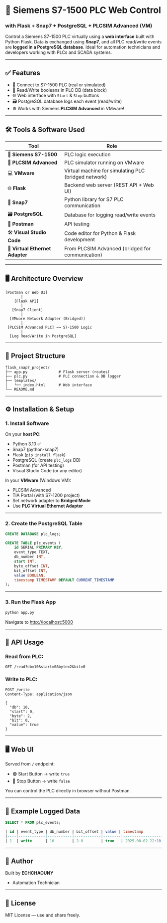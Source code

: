 # 🔧 Siemens S7-1500 PLC Web Control  
### with Flask + Snap7 + PostgreSQL + PLCSIM Advanced (VM)

Control a Siemens S7-1500 PLC virtually using a **web interface** built with Python Flask. Data is exchanged using **Snap7**, and all PLC read/write events are **logged in a PostgreSQL database**. Ideal for automation technicians and developers working with PLCs and SCADA systems.

---

## ✅ Features

- 🔌 Connect to S7-1500 PLC (real or simulated)
- 🧠 Read/Write booleans in PLC DB (data block)
- 🌐 Web interface with `Start` & `Stop` buttons
- 🗃️ PostgreSQL database logs each event (read/write)
- ⚙️ Works with Siemens **PLCSIM Advanced** in VMware!

---

## 🛠️ Tools & Software Used

| Tool                     | Role                                                   |
|--------------------------|--------------------------------------------------------|
| 🧠 **Siemens S7-1500**   | PLC logic execution                                    |
| 🧪 **PLCSIM Advanced**   | PLC simulator running on VMware                        |
| 💻 **VMware**            | Virtual machine for simulating PLC (bridged network)   |
| 🌐 **Flask**             | Backend web server (REST API + Web UI)                |
| 🔌 **Snap7**             | Python library for S7 PLC communication                |
| 🗃️ **PostgreSQL**        | Database for logging read/write events                 |
| 📮 **Postman**           | API testing                                            |
| 🛠️ **Visual Studio Code**| Code editor for Python & Flask development             |
| 🔁 **Virtual Ethernet Adapter** | From PLCSIM Advanced (bridged for communication) |

---

## 🖥️ Architecture Overview

```
[Postman or Web UI]
       |
    [Flask API]
       |
   [Snap7 Client]
       |
  [VMware Network Adapter (Bridged)]
       |
 [PLCSIM Advanced PLC] ←→ S7-1500 Logic
       |
  [Log Read/Write in PostgreSQL]
```

---

## 📁 Project Structure

```
flask_snap7_project/
├── app.py              # Flask server (routes)
├── plc.py              # PLC connection & DB logger
├── templates/
│   └── index.html      # Web interface
└── README.md
```

---

## ⚙️ Installation & Setup

### 1. Install Software
On your **host PC**:
- Python 3.10 ✅
- Snap7 (python-snap7)
- Flask (`pip install flask`)
- PostgreSQL (create `plc_logs` DB)
- Postman (for API testing)
- Visual Studio Code (or any editor)

In your **VMware** (Windows VM):
- PLCSIM Advanced
- TIA Portal (with S7-1200 project)
- Set network adapter to **Bridged Mode**
- Use **PLC Virtual Ethernet Adapter**

---

### 2. Create the PostgreSQL Table

```sql
CREATE DATABASE plc_logs;

CREATE TABLE plc_events (
    id SERIAL PRIMARY KEY,
    event_type TEXT,
    db_number INT,
    start INT,
    byte_offset INT,
    bit_offset INT,
    value BOOLEAN,
    timestamp TIMESTAMP DEFAULT CURRENT_TIMESTAMP
);
```

---

### 3. Run the Flask App

```bash
python app.py
```

Navigate to [http://localhost:5000](http://localhost:5000)

---

## 🔁 API Usage

### Read from PLC:
```http
GET /read?db=10&start=0&byte=2&bit=0
```

### Write to PLC:
```http
POST /write
Content-Type: application/json

{
  "db": 10,
  "start": 0,
  "byte": 2,
  "bit": 0,
  "value": true
}
```

---

## 🖥️ Web UI

Served from `/` endpoint:  
- 🟢 Start Button → write `true`  
- 🔴 Stop Button → write `false`  

You can control the PLC directly in browser without Postman.

---

## 📝 Example Logged Data

```sql
SELECT * FROM plc_events;

| id | event_type | db_number | bit_offset | value | timestamp           |
|----|------------|-----------|------------|--------|---------------------|
| 1  | write      | 10        | 2.0        | true   | 2025-08-02 22:10:15 |
```

---

## 👷 Author

Built by **ECHCHAOUNY**  
- Automation Technician  


---

## 📌 License

MIT License — use and share freely.
